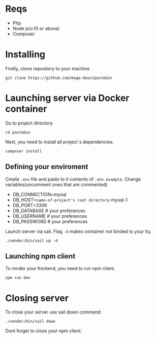 # Reqs

- Php
- Node js(v.10 or above)
- Composer

# Installing

Firstly, clone repository to your machine

```
git clone https://github.com/mega-daun/pastebin
```


# Launching server via Docker container

Go to project directory

```
cd pastebin
```

Next, you need to install all project`s dependencies.
```
composer install
```

## Defining your enviroment

Create `.env` file and paste to it contents of `.env.example`.
Change variables(uncomment ones that are commented)
- DB_CONNECTION=mysql
- DB_HOST=`name-of-project's root directory`-mysql-1
- DB_PORT=3306
- DB_DATABASE # your preferences
- DB_USERNAME # your preferences
- DB_PASSWORD # your preferences

Launch server via sail. Flag `-d` makes container not binded to your tty.
```
./vendor/bin/sail up -d
```

## Launching npm client

To render your frontend, you need to run npm client.
```
npm run dev
```

# Closing server

To close your server use sail down command:
```
./vendor/bin/sail down
```

Dont forget to close your npm client.

